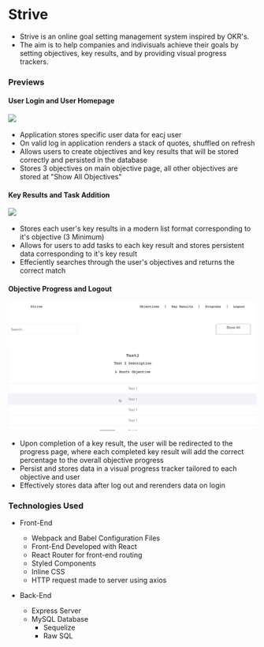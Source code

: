 # Strive
- Strive is an online goal setting management system inspired by OKR's.
- The aim is to help companies and indivisuals achieve their goals by setting objectives, key results, and by providing visual progress trackers.


### Previews
#### User Login and User Homepage
![](login-userhome.gif)
- Application stores specific user data for eacj user
- On valid log in application renders a stack of quotes, shuffled on refresh
- Allows users to create objectives and key results that will be stored correctly and persisted in the database
- Stores 3 objectives on main objective page, all other objectives are stored at "Show All Objectives"

#### Key Results and Task Addition
![](keyresults-addTask.gif)
- Stores each user's key results in a modern list format corresponding to it's objective (3 Minimum)
- Allows for users to add tasks to each key result and stores  persistent data corresponding to it's key result
- Effeciently searches through the user's objectives and returns the correct match



#### Objective Progress and Logout
![](progress.gif)
- Upon completion of a key result, the user will be redirected to the progress page, where each completed key result will add the correct percentage to the overall objective progress
- Persist and stores data in a visual progress tracker tailored to each objective and user 
- Effectively stores data after log out and rerenders data on login


### Technologies Used 
- Front-End
    - Webpack and Babel Configuration Files
    - Front-End Developed with React 
    - React Router for front-end routing
    - Styled Components
    - Inline CSS
    - HTTP request made to server using axios

- Back-End
    - Express Server
    - MySQL Database 
        - Sequelize 
        - Raw SQL

